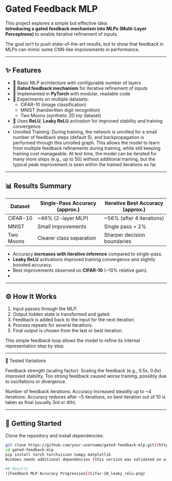 # Gated Feedback MLP

This project explores a simple but effective idea:  
**introducing a gated feedback mechanism into MLPs (Multi-Layer Perceptrons)** to enable iterative refinement of inputs.  

The goal isn’t to push state-of-the-art results, but to show that feedback in MLPs can mimic some CNN-like improvements in performance.

---

## ✨ Features
- 🔹 Basic MLP architecture with configurable number of layers  
- 🔹 **Gated feedback mechanism** for iterative refinement of inputs  
- 🔹 Implemented in **PyTorch** with modular, readable code  
- 🔹 Experiments on multiple datasets:
  - CIFAR-10 (image classification)
  - MNIST (handwritten digit recognition)
  - Two Moons (synthetic 2D toy dataset)  
- 🔹 Uses **ReLU**, **Leaky ReLU** activation for improved stability and training convergence
-  Unrolled Training: During training, the network is unrolled for a small number of feedback steps (default 5), and backpropagation is performed through this unrolled graph. This allows the model to learn from multiple feedback refinements during training, while still keeping training cost manageable. At test time, the model can be iterated for many more steps (e.g., up to 50) without additional training, but the typical peak improvement is seen within the trained iterations so far.

---

## 📊 Results Summary

| Dataset    | Single-Pass Accuracy (approx.) | Iterative Best Accuracy (approx.) |
|------------|--------------------------------|-----------------------------------|
| CIFAR-10   | ~46% (2-layer MLP)             | ~56% (after 4 iterations)         |
| MNIST      | Small improvements             | Single pass + 2%                  |
| Two Moons  | Clearer class separation       | Sharper decision boundaries       |

- Accuracy **increases with iterative inference** compared to single-pass.  
- **Leaky ReLU** activations improved training convergence and slightly boosted accuracy.  
- Best improvements observed on **CIFAR-10** (~10% relative gain).
- 

---

## ⚙️ How It Works
1. Input passes through the MLP.  
2. Output hidden state is transformed and gated.  
3. Feedback is added back to the input for the next iteration.  
4. Process repeats for several iterations.  
5. Final output is chosen from the last or best iteration.  

This simple feedback loop allows the model to refine its internal representation step by step.  



---
🔧 Tested Variations

Feedback strength (scaling factor):
Scaling the feedback (e.g., 0.5x, 0.8x) improved stability.
Too strong feedback caused worse training, possibly due to oscillations or divergence.

Number of feedback iterations:
Accuracy increased steadily up to ~4 iterations.
Accuracy reduces after ~5 iterations, so best iteration out of 10 is taken as final (usually 3rd or 4th).

---
## 🚀 Getting Started

Clone the repository and install dependencies:

```bash
git clone https://github.com/your-username/gated-feedback-mlp.git](https://github.com/Markiv9999/Gated-Feedback-MLP-Iterative-Refinement-on-CIFAR-10/
cd gated-feedback-mlp
pip install torch torchvision numpy matplotlib
Windows needs additional dependencies (this version was validated on windows cause my linux system is not with me right now)

## Results
![Feedback MLP Accuracy Progression](Cifar-10_leaky_relu.png)


